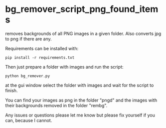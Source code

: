 # bg_remover_script_png_found_items

removes backgrounds of all PNG images in a given folder. 
Also converts jpg to png if there are any.

Requirements can be installed with:
```
pip install -r requirements.txt
```

Then just prepare a folder with images and run the script:
```
python bg_remover.py
```
at the gui window select the folder with images and wait for the script to finish.

You can find your images as png in the folder "pngd" and the images with their backgrounds removed in the folder "rembg".

Any issues or questions please let me know but please fix yourself if you can, because I cannot.
